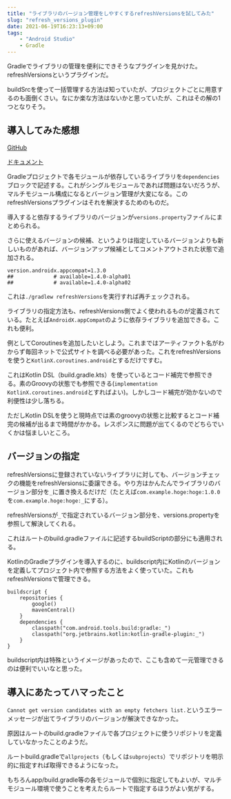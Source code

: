 ```yaml
---
title: "ライブラリのバージョン管理をしやすくするrefreshVersionsを試してみた"
slug: "refresh_versions_plugin"
date: 2021-06-19T16:23:13+09:00
tags:
    - "Android Studio"
    - Gradle
---
```


Gradleでライブラリの管理を便利にできそうなプラグインを見かけた。refreshVersionsというプラグインだ。

buildSrcを使って一括管理する方法は知っていたが、プロジェクトごとに用意するのも面倒くさい。なにか楽な方法はないかと思っていたが、これはその解の1つとなりそう。

<!--more-->

## 導入してみた感想

[GitHub](https://github.com/jmfayard/refreshVersions)

[ドキュメント](https://jmfayard.github.io/refreshVersions/)

Gradleプロジェクトで各モジュールが依存しているライブラリを`dependencies`ブロックで記述する。これがシングルモジュールであれば問題はないだろうが、マルチモジュール構成になるとバージョン管理が大変になる。このrefreshVersionsプラグインはそれを解決するためのものだ。

導入すると依存するライブラリのバージョンが`versions.property`ファイルにまとめられる。

さらに使えるバージョンの候補、というよりは指定しているバージョンよりも新しいものがあれば、バージョンアップ候補としてコメントアウトされた状態で追加される。

```
version.androidx.appcompat=1.3.0
##             # available=1.4.0-alpha01
##             # available=1.4.0-alpha02
```

これは`./gradlew refreshVersions`を実行すれば再チェックされる。

ライブラリの指定方法も、refreshVersions側でよく使われるものが定義されている。たとえば`AndroidX.appCompat`のように依存ライブラリを追加できる。これも便利。

例としてCoroutinesを追加したいとしよう。これまではアーティファクト名がわからず毎回ネットで公式サイトを調べる必要があった。これをrefreshVersionsを使うと`KotlinX.coroutines.android`とするだけですむ。

これはKotlin DSL（build.gradle.kts）を使っているとコード補完で参照できる。素のGroovyの状態でも参照できる(`implementation KotlinX.coroutines.android`とすればよい)。しかしコード補完が効かないので利便性は少し落ちる。

ただしKotlin DSLを使うと現時点では素のgroovyの状態と比較するとコード補完の候補が出るまで時間がかかる。レスポンスに問題が出てくるのでどちらでいくかは悩ましいところ。

## バージョンの指定

refreshVersionsに登録されていないライブラリに対しても、バージョンチェックの機能をrefreshVersionsに委譲できる。やり方はかんたんでライブラリのバージョン部分を`_`に置き換えるだけだ（たとえば`com.example.hoge:hoge:1.0.0`を`com.example.hoge:hoge:_`にする）。

refreshVersionsが`_`で指定されているバージョン部分を、versions.propertyを参照して解決してくれる。

これはルートのbuild.gradleファイルに記述するbuildScriptの部分にも適用される。

KotlinのGradleプラグインを導入するのに、buildscript内にKotlinのバージョンを定義してプロジェクト内で参照する方法をよく使っていた。これもrefreshVersionsで管理できる。

```
buildscript {
    repositories {
        google()
        mavenCentral()
    }
    dependencies {
        classpath("com.android.tools.build:gradle:_")
        classpath("org.jetbrains.kotlin:kotlin-gradle-plugin:_")
    }
}
```

buildscript内は特殊というイメージがあったので、ここも含めて一元管理できるのは便利でいいなと思った。

## 導入にあたってハマったこと

`Cannot get version candidates with an empty fetchers list.`というエラーメッセージが出てライブラリのバージョンが解決できなかった。

原因はルートのbuild.gradleファイルで各プロジェクトに使うリポジトリを定義していなかったことのようだ。

ルートbuild.gradleで`allprojects`（もしくは`subprojects`）でリポジトリを明示的に指定すれば取得できるようになった。

もちろんapp/build.gradle等の各モジュールで個別に指定してもよいが、マルチモジュール環境で使うことを考えたらルートで指定するほうがよい気がする。
